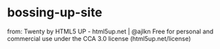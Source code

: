 # bossing-up-site

from:
Twenty by HTML5 UP - html5up.net | @ajlkn
Free for personal and commercial use under the CCA 3.0 license (html5up.net/license)